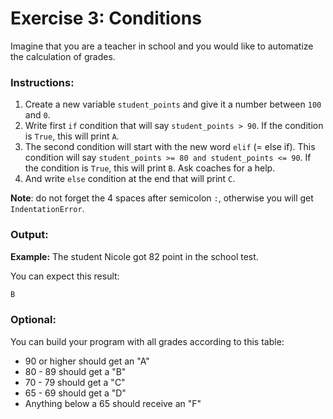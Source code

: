 # Exercise 3: Conditions

Imagine that you are a teacher in school and you would like to automatize the calculation of grades.

### Instructions:

1. Create a new variable `student_points` and give it a number between `100` and `0`.
2. Write first `if` condition that will say `student_points > 90`. If the condition is `True`, this will print `A`.
3. The second condition will start with the new word `elif` (= else if). This condition will say `student_points >= 80 and student_points <= 90`. If the condition is `True`, this will print `B`. Ask coaches for a help.
4. And write `else` condition at the end that will print `C`.

**Note**: do not forget the 4 spaces after semicolon `:`, otherwise you will get `IndentationError`.

### Output:

**Example:** The student Nicole got 82 point in the school test.

You can expect this result:

~~~Python
B
~~~

### Optional:

You can build your program with all grades according to this table:

- 90 or higher should get an "A"
- 80 - 89 should get a "B"
- 70 - 79 should get a "C"
- 65 - 69 should get a "D"
- Anything below a 65 should receive an "F"